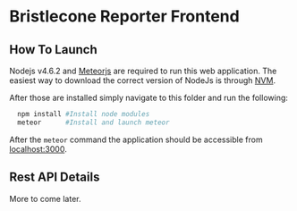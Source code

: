 # Bristlecone Reporter Frontend

## How To Launch

Nodejs v4.6.2 and [Meteorjs](https://www.meteor.com/) are required to run this web application. The easiest way to download the correct version of NodeJs is through [NVM](https://github.com/creationix/nvm).

After those are installed simply navigate to this folder and run the following:

```bash
  npm install #Install node modules
  meteor      #Install and launch meteor
```

After the `meteor` command the application should be accessible from [localhost:3000](http://localhost:3000).


## Rest API Details

More to come later.
